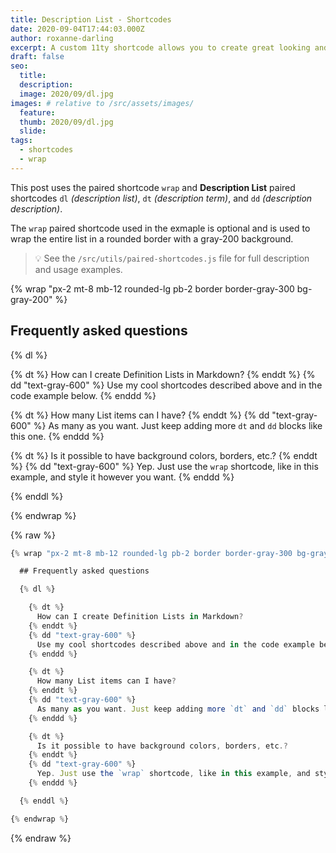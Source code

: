 ```yaml
---
title: Description List - Shortcodes
date: 2020-09-04T17:44:03.000Z
author: roxanne-darling
excerpt: A custom 11ty shortcode allows you to create great looking and function Description Lists.
draft: false
seo:
  title:
  description:
  image: 2020/09/dl.jpg
images: # relative to /src/assets/images/
  feature:
  thumb: 2020/09/dl.jpg
  slide:
tags:
  - shortcodes
  - wrap
---
```


This post uses the paired shortcode `wrap` and **Description List** paired shortcodes `dl` _(description list)_, `dt` _(description term)_, and `dd` _(description description)_.

The `wrap` paired shortcode used in the exmaple is optional and is used to wrap the entire list in a rounded border with a gray-200 background.

> :bulb: See the `/src/utils/paired-shortcodes.js` file for full description and usage examples.

{% wrap "px-2 mt-8 mb-12 rounded-lg pb-2 border border-gray-300 bg-gray-200" %}

## Frequently asked questions

{% dl %}

{% dt %}
How can I create Definition Lists in Markdown?
{% enddt %}
{% dd "text-gray-600" %}
Use my cool shortcodes described above and in the code example below.
{% enddd %}

{% dt %}
How many List items can I have?
{% enddt %}
{% dd "text-gray-600" %}
As many as you want. Just keep adding more `dt` and `dd` blocks like this one.
{% enddd %}

{% dt %}
Is it possible to have background colors, borders, etc.?
{% enddt %}
{% dd "text-gray-600" %}
Yep. Just use the `wrap` shortcode, like in this example, and style it however you want.
{% enddd %}

{% enddl %}

{% endwrap %}

{% raw %}

```js
{% wrap "px-2 mt-8 mb-12 rounded-lg pb-2 border border-gray-300 bg-gray-200" %}

  ## Frequently asked questions

  {% dl %}

    {% dt %}
      How can I create Definition Lists in Markdown?
    {% enddt %}
    {% dd "text-gray-600" %}
      Use my cool shortcodes described above and in the code example below.
    {% enddd %}

    {% dt %}
      How many List items can I have?
    {% enddt %}
    {% dd "text-gray-600" %}
      As many as you want. Just keep adding more `dt` and `dd` blocks like this one.
    {% enddd %}

    {% dt %}
      Is it possible to have background colors, borders, etc.?
    {% enddt %}
    {% dd "text-gray-600" %}
      Yep. Just use the `wrap` shortcode, like in this example, and style it however you want.
    {% enddd %}

  {% enddl %}

{% endwrap %}
```

{% endraw %}
